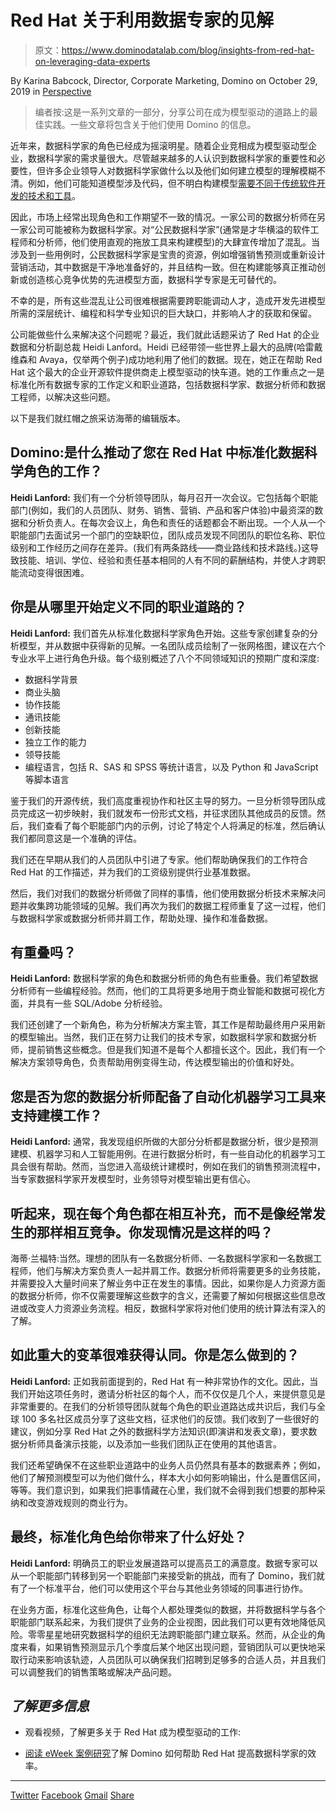 # Red Hat 关于利用数据专家的见解

> 原文：<https://www.dominodatalab.com/blog/insights-from-red-hat-on-leveraging-data-experts>

By Karina Babcock, Director, Corporate Marketing, Domino on October 29, 2019 in [Perspective](/blog/perspective/)

> 编者按:这是一系列文章的一部分，分享公司在成为模型驱动的道路上的最佳实践。一些文章将包含关于他们使用 Domino 的信息。

近年来，数据科学家的角色已经成为摇滚明星。随着企业竞相成为模型驱动型企业，数据科学家的需求量很大。尽管越来越多的人认识到数据科学家的重要性和必要性，但许多企业领导人对数据科学家做什么以及他们如何建立模型的理解模糊不清。例如，他们可能知道模型涉及代码，但不明白构建模型[需要不同于传统软件开发的技术和工具](https://www.dominodatalab.com/resources/model-management/)。

因此，市场上经常出现角色和工作期望不一致的情况。一家公司的数据分析师在另一家公司可能被称为数据科学家。对“公民数据科学家”(通常是才华横溢的软件工程师和分析师，他们使用直观的拖放工具来构建模型)的大肆宣传增加了混乱。当涉及到一些用例时，公民数据科学家是宝贵的资源，例如增强销售预测或重新设计营销活动，其中数据是干净地准备好的，并且结构一致。但在构建能够真正推动创新或创造核心竞争优势的先进模型方面，数据科学专家是无可替代的。

不幸的是，所有这些混乱让公司很难根据需要跨职能调动人才，造成开发先进模型所需的深层统计、编程和科学专业知识的巨大缺口，并影响人才的获取和保留。

公司能做些什么来解决这个问题呢？最近，我们就此话题采访了 Red Hat 的企业数据和分析副总裁 Heidi Lanford。Heidi 已经带领一些世界上最大的品牌(哈雷戴维森和 Avaya，仅举两个例子)成功地利用了他们的数据。现在，她正在帮助 Red Hat 这个最大的企业开源软件提供商走上模型驱动的快车道。她的工作重点之一是标准化所有数据专家的工作定义和职业道路，包括数据科学家、数据分析师和数据工程师，以解决这些问题。

以下是我们就红帽之旅采访海蒂的编辑版本。

## Domino:是什么推动了您在 Red Hat 中标准化数据科学角色的工作？

**Heidi Lanford:** 我们有一个分析领导团队，每月召开一次会议。它包括每个职能部门(例如，我们的人员团队、财务、销售、营销、产品和客户体验)中最资深的数据和分析负责人。在每次会议上，角色和责任的话题都会不断出现。一个人从一个职能部门去面试另一个部门的空缺职位，团队成员发现不同团队的职位名称、职位级别和工作经历之间存在差异。(我们有两条路线——商业路线和技术路线。)这导致技能、培训、学位、经验和责任基本相同的人有不同的薪酬结构，并使人才跨职能流动变得很困难。

## 你是从哪里开始定义不同的职业道路的？

**Heidi Lanford:** 我们首先从标准化数据科学家角色开始。这些专家创建复杂的分析模型，并从数据中获得新的见解。一名团队成员绘制了一张网格图，建议在六个专业水平上进行角色升级。每个级别概述了八个不同领域知识的预期广度和深度:

*   数据科学背景
*   商业头脑
*   协作技能
*   通讯技能
*   创新技能
*   独立工作的能力
*   领导技能
*   编程语言，包括 R、SAS 和 SPSS 等统计语言，以及 Python 和 JavaScript 等脚本语言

鉴于我们的开源传统，我们高度重视协作和社区主导的努力。一旦分析领导团队成员完成这一初步映射，我们就发布一份形式文档，并征求团队其他成员的反馈。然后，我们查看了每个职能部门内的示例，讨论了特定个人将满足的标准，然后确认我们都同意这是一个准确的评估。

我们还在早期从我们的人员团队中引进了专家。他们帮助确保我们的工作符合 Red Hat 的工作描述，并为我们的工资级别提供行业基准数据。

然后，我们对我们的数据分析师做了同样的事情，他们使用数据分析技术来解决问题并收集跨功能领域的见解。我们再次为我们的数据工程师重复了这一过程，他们与数据科学家或数据分析师并肩工作，帮助处理、操作和准备数据。

## 有重叠吗？

**Heidi Lanford:** 数据科学家的角色和数据分析师的角色有些重叠。我们希望数据分析师有一些编程经验。然而，他们的工具将更多地用于商业智能和数据可视化方面，并具有一些 SQL/Adobe 分析经验。

我们还创建了一个新角色，称为分析解决方案主管，其工作是帮助最终用户采用新的模型输出。当然，我们正在努力让我们的技术专家，如数据科学家和数据分析师，提前销售这些概念。但是我们知道不是每个人都擅长这个。因此，我们有一个解决方案领导角色，负责帮助用例变得生动，传达模型输出的价值和好处。

## 您是否为您的数据分析师配备了自动化机器学习工具来支持建模工作？

**Heidi Lanford:** 通常，我发现组织所做的大部分分析都是数据分析，很少是预测建模、机器学习和人工智能用例。在进行数据分析时，有一些自动化的机器学习工具会很有帮助。然而，当您进入高级统计建模时，例如在我们的销售预测流程中，当专家数据科学家开发模型时，业务领导对模型输出更有信心。

## 听起来，现在每个角色都在相互补充，而不是像经常发生的那样相互竞争。你发现情况是这样的吗？

海蒂·兰福特:当然。理想的团队有一名数据分析师、一名数据科学家和一名数据工程师，他们与解决方案负责人一起并肩工作。数据分析师将需要更多的业务技能，并需要投入大量时间来了解业务中正在发生的事情。因此，如果你是人力资源方面的数据分析师，你不仅需要理解这些数字的含义，还需要了解如何根据这些信息改进或改变人力资源业务流程。相反，数据科学家将对他们使用的统计算法有深入的了解。

## 如此重大的变革很难获得认同。你是怎么做到的？

**Heidi Lanford:** 正如我前面提到的，Red Hat 有一种非常协作的文化。因此，当我们开始这项任务时，邀请分析社区的每个人，而不仅仅是几个人，来提供意见是非常重要的。在我们的分析领导团队就每个角色的职业道路达成共识后，我们与全球 100 多名社区成员分享了这些文档，征求他们的反馈。我们收到了一些很好的建议，例如分享 Red Hat 之外的数据科学方法知识(即演讲和发表文章)，要求数据分析师具备演示技能，以及添加一些我们团队正在使用的其他语言。

我们还希望确保不在这些职业道路中的业务人员仍然具有基本的数据素养；例如，他们了解预测模型可以为他们做什么，样本大小如何影响输出，什么是置信区间，等等。我们意识到，如果我们把事情藏在心里，我们就不会得到我们想要的那种采纳和改变游戏规则的商业行为。

## 最终，标准化角色给你带来了什么好处？

**Heidi Lanford:** 明确员工的职业发展道路可以提高员工的满意度。数据专家可以从一个职能部门转移到另一个职能部门来接受新的挑战，而有了 Domino，我们就有了一个标准平台，他们可以使用这个平台与其他业务领域的同事进行协作。

在业务方面，标准化这些角色，让每个人都处理类似的数据，并将数据科学与各个职能部门联系起来，为我们提供了业务的企业视图，因此我们可以更有效地降低风险。零零星星地研究数据科学的组织无法跨职能部门建立联系。然而，从企业的角度来看，如果销售预测显示几个季度后某个地区出现问题，营销团队可以更快地采取行动来影响该轨迹，人员团队可以确保我们招聘到足够多的合适人员，并且我们可以调整我们的销售策略或解决产品问题。

## *了解更多信息*

*   观看视频，了解更多关于 Red Hat 成为模型驱动的工作:

*   [阅读 eWeek 案例研究](https://www.eweek.com/enterprise-apps/it-science-case-study-creating-a-data-driven-enterprise)了解 Domino 如何帮助 Red Hat 提高数据科学家的效率。

* * *

[Twitter](/#twitter) [Facebook](/#facebook) [Gmail](/#google_gmail) [Share](https://www.addtoany.com/share#url=https%3A%2F%2Fwww.dominodatalab.com%2Fblog%2Finsights-from-red-hat-on-leveraging-data-experts%2F&title=Insights%20from%20Red%20Hat%20on%20Leveraging%20Data%20Experts)